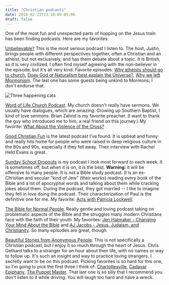 ```yaml
---
title: "Christian podcasts"
date: 2018-02-23T23:10:09-05:00
draft: false
---
```

One of the most fun and unexpected parts of hopping on the Jesus train has been finding podcasts. Here are my favorites:

[Unbelievable?](https://www.premierchristianradio.com/Shows/Saturday/Unbelievable) This is the most serious podcast I listen to. The host, Justin, brings people with different perspectives together, often a Christian and an atheist, but not exclusively, and has them debate about a topic. It is British, so it is very civilized. I often find myself agreeing with the non-believer in the episode, but it's all very kind. Favorite episodes: [Why atheists should go to church](https://www.premierchristianradio.com/Shows/Saturday/Unbelievable/Episodes/Unbelievable-Why-atheists-should-go-to-church-Andy-Hill-Glen-Scrivener-Bruxy-Cavey), [Does God or Naturalism best explain the Universe?](https://www.premierchristianradio.com/Shows/Saturday/Unbelievable/Episodes/Unbelievable-Does-God-or-Naturalism-best-explain-the-Universe-Sean-Carroll-vs-Luke-Barnes), [Why we left Mormonism](https://www.premierchristianradio.com/Shows/Saturday/Unbelievable/Episodes/Unbelievable-Why-we-left-Mormonism.-Lynn-Wilder-Corey-Miller-talk-to-current-Mormon-James-Holt). The last one has some guests being unkind to Mormons; I don't endorse that.

![Three happening cats](/img/unbelievable.png)

[Word of Life Church Podcast](http://wolc.com/). My church doesn't really have sermons. We usually have dialogues, which are amazing. Growing up Southern Baptist, I kind of love sermons. Brian Zahnd is my favorite preacher. (I want to thank the guy who introduced me to him, a real friend on this journey.) My favorite: [What About the Violence of the Cross?](http://wolc.com/watch--listen/sermon-archives/what-about-the-violence-of-the-cross/)

[Good Christian Fun](https://art19.com/shows/good-christian-fun) is the latest podcast I've found. It is upbeat and funny and really hits home for people who were raised in deep religious culture in the 80s and 90s, especially if they fell away. Their interview with Rachel Held Evans is great.

[Sunday School Dropouts](http://sundayschooldropouts.lol/) is my podcast I look most forward to each week. It is sometimes off, but when it is on, it is the best. **Warning:** it will be offensive to many people. It is not a Bible study podcast. It is an ex-Christian and secular "kind of Jew" (their works) reading every book of the Bible and a lot of apocryphal words and talking about them while cracking jokes about them. During the podcast, they got married -- I like to imagine they fell in love doing the podcast. Their characterization of Paul is the definitive one for me. My favorite: [Acts with Patricia Lockwell](http://sundayschooldropouts.lol/acts/).

[The Bible for Normal People](https://thebiblefornormalpeople.podbean.com/). Really gentle and loving podcast taking on problematic aspects of the Bible and the struggles many modern Christians face with the faith of their youth. My favorites: [Jen Hatmaker - Changing Your Mind About the Bible](https://thebiblefornormalpeople.podbean.com/e/episode-34-jen-hatmaker/) and [AJ Jacobs - Jesus, Judaism, and Christianity](https://thebiblefornormalpeople.podbean.com/e/episode-6-aj-levine-an-atheist-and-a-jew-walk-into-the-new-testament/). So many episodes are great, though.

[Beautiful Stories from Anonymous People](https://art19.com/shows/beautiful-anonymous). This is not specifically a Christian podcast, but I enjoy it so much through the heart of Jesus. Chris Gethard talks to a stranger for an hour about their life, with no names or way to follow up. It's such an insight and way to practice loving strangers. I secretly want to be on this podcast. Picking favorites is so hard for this one, so I'm going to pick the first three I think of: [Charlottesville](http://www.earwolf.com/episode/charlottesville/), [Cadavar Epiphany](http://www.earwolf.com/episode/cadaver-epiphany/), [The Puppet Master](http://www.earwolf.com/episode/the-puppet-master/). That last one is so silly that I recommend you don't listen to it while driving. You will laugh too hard and have a wreck.
